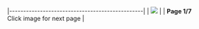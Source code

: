 |------------------------------------------------|
| [![](natpunchpanel1.jpg)](natpunchpanel2.html) |
| **Page 1/7**                                   
 Click image for next page                       |
